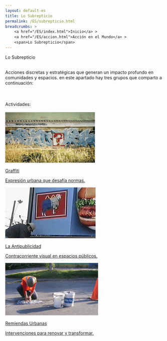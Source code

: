 ```yaml
---
layout: default-es
title: Lo Subrepticio
permalink: /ES/subrepticio.html
breadcrumbs: >
    <a href="/ES/index.html">Inicio</a> >
    <a href="/ES/accion.html">Acción en el Mundo</a> >
    <span>Lo Subrepticio</span>
---
```

<!-- Título principal -->
<div class="titulo">Lo Subrepticio</div>
<br>

<!-- Texto descriptivo -->
<p class="parrafo">
  Acciones discretas y estratégicas que generan un impacto profundo en comunidades y espacios. en este apartado hay tres grupos que comparto a continuación:
</p>
<br>

<!-- Sección de Actividades con fancy buttons -->
<div class="subtitulo" style="margin-top: 4%;">Actividades:</div>
<br>
<div class="button-container">
  <!-- Botón: Graffiti -->
  <a href="/ES/graffiti.html" class="fancy-button">
    <div class="button-content">
      <img src="/assets/img/boton-graffiti.gif" alt="Graffiti">
      <p class="title">Graffiti</p>
      <p class="subtitle">Expresión urbana que desafía normas.</p>
    </div>
  </a>

  <!-- Botón: La Antipublicidad -->
  <a href="/ES/antipublicidad.html" class="fancy-button">
    <div class="button-content">
      <img src="/assets/img/boton-antipub.gif" alt="La Antipublicidad">
      <p class="title">La Antipublicidad</p>
      <p class="subtitle">Contracorriente visual en espacios públicos.</p>
    </div>
  </a>

  <!-- Botón: Remiendas Urbanas -->
  <a href="/ES/remiendas-urbanas.html" class="fancy-button">
    <div class="button-content">
      <img src="/assets/img/boton-remienda-urbana2.gif" alt="Remiendas Urbanas">
      <p class="title">Remiendas Urbanas</p>
      <p class="subtitle">Intervenciones para renovar y transformar.</p>
    </div>
  </a>
</div>
